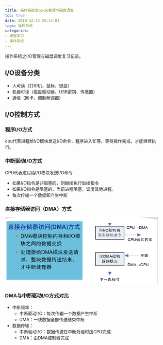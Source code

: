 ```yaml
---
title: 操作系统笔记—IO管理与磁盘调度
toc: true
date: 2019-12-23 20:14:01
tags: 操作系统
categories:
— 课程学习
— 操作系统
---
```


操作系统之I/O管理与磁盘调度复习记录。

<!--more-->

## I/O设备分类

* 人可读（打印机、鼠标、键盘）
* 机器可读（磁盘驱动器、USB密钥、传感器）
* 通信（网卡、调制解调器）

## I/O控制方式

### 程序I/O方式

cpu代表进程给I/O模块发送I/O命令，程序进入忙等，等待操作完成，才能继续执行。

### 中断驱动I/O方式

CPU代表进程给I/O模块发送I/O命令

* 如果I/O指令是非阻塞的，则继续执行后续指令
* 如果I/O指令是阻塞的，当前进程阻塞，调度其他进程。
* 每次传输一个数据即产生中断

### 直接存储器访问（DMA）方式

![1577104197553](操作系统笔记—IO管理与磁盘调度/1577104197553.png)

### DMA与中断驱动I/O方式对比

* 中断频率：
  * 中断驱动I/O：每次传输一个数据产生中断
  * DMA：一块数据全部传送结束中断
* 数据传输：
  * 中断驱动I/O：数据传送在中断处理时由CPU完成
  * DMA：由DMA控制器完成